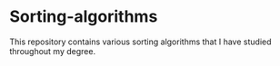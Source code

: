 # Sorting-algorithms
This repository contains various sorting algorithms that I have studied throughout my degree. 
